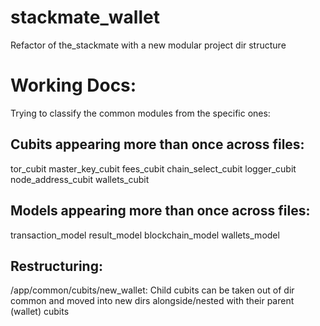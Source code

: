 # stackmate_wallet

Refactor of the_stackmate with a new modular project dir structure

# Working Docs:
Trying to classify the common modules from the specific ones:
## Cubits appearing more than once across files:
tor_cubit
master_key_cubit
fees_cubit
chain_select_cubit
logger_cubit
node_address_cubit
wallets_cubit

## Models appearing more than once across files:
transaction_model
result_model
blockchain_model
wallets_model


## Restructuring:
/app/common/cubits/new_wallet:
Child cubits can be taken out of dir common and moved into new dirs alongside/nested with their parent (wallet) cubits 

